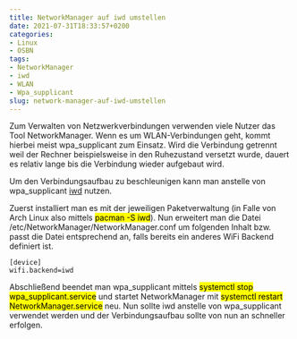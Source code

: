 ```yaml
---
title: NetworkManager auf iwd umstellen
date: 2021-07-31T18:33:57+0200
categories:
- Linux
- OSBN
tags:
- NetworkManager
- iwd
- WLAN
- Wpa_supplicant
slug: network-manager-auf-iwd-umstellen
---
```

Zum Verwalten von Netzwerkverbindungen verwenden viele Nutzer das Tool NetworkManager. Wenn es um WLAN-Verbindungen geht, kommt hierbei meist wpa_supplicant zum Einsatz. Wird die Verbindung getrennt weil der Rechner beispielsweise in den Ruhezustand versetzt wurde, dauert es relativ lange bis die Verbindung wieder aufgebaut wird. 

Um den Verbindungsaufbau zu beschleunigen kann man anstelle von wpa_supplicant [iwd](https://iwd.wiki.kernel.org) nutzen. 

Zuerst installiert man es mit der jeweiligen Paketverwaltung (in Falle von Arch Linux also mittels <mark>pacman -S iwd</mark>). Nun erweitert man die Datei /etc/NetworkManager/NetworkManager.conf um folgenden Inhalt bzw. passt die Datei entsprechend an, falls bereits ein anderes WiFi Backend definiert ist.

<pre class="line-numbers language-bash" style="white-space:pre-wrap;">
<code class="language-bash">[device]
wifi.backend=iwd</code>
</pre>

Abschließend beendet man wpa_supplicant mittels <mark>systemctl stop wpa_supplicant.service</mark> und startet NetworkManager mit <mark>systemctl restart NetworkManager.service</mark> neu. Nun sollte iwd anstelle von wpa_supplicant verwendet werden und der Verbindungsaufbau sollte von nun an schneller erfolgen.